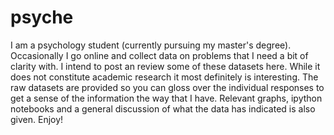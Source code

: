 # psyche

I am a psychology student (currently pursuing my master's degree). Occasionally I go online and collect data on problems that I need a bit of clarity with. I intend to post an review some of these datasets here. While it does not constitute academic research it most definitely is interesting. The raw datasets are provided so you can gloss over the individual responses to get a sense of the information the way that I have. Relevant graphs, ipython notebooks and a general discussion of what the data has indicated is also given. Enjoy!

